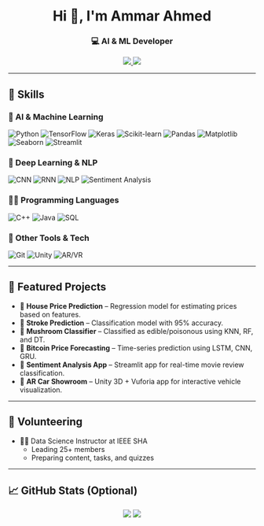 <h1 align="center">Hi 👋, I'm Ammar Ahmed</h1>
<h3 align="center">💻 AI & ML Developer</h3>

<p align="center">
  <a href="https://www.linkedin.com/in/ammar-ahmed-205053259/" target="_blank">
    <img src="https://img.shields.io/badge/LinkedIn-blue?style=for-the-badge&logo=linkedin" />
  </a>
  <a href="mailto:ammar876ahmed@gmail.com">
    <img src="https://img.shields.io/badge/Gmail-red?style=for-the-badge&logo=gmail&logoColor=white" />
  </a>
</p>

---

## 🚀 Skills

### 🤖 AI & Machine Learning
![Python](https://img.shields.io/badge/Python-3670A0?style=for-the-badge&logo=python&logoColor=white)
![TensorFlow](https://img.shields.io/badge/TensorFlow-FF6F00?style=for-the-badge&logo=tensorflow&logoColor=white)
![Keras](https://img.shields.io/badge/Keras-D00000?style=for-the-badge&logo=keras&logoColor=white)
![Scikit-learn](https://img.shields.io/badge/scikit--learn-F7931E?style=for-the-badge&logo=scikit-learn&logoColor=white)
![Pandas](https://img.shields.io/badge/Pandas-150458?style=for-the-badge&logo=pandas&logoColor=white)
![Matplotlib](https://img.shields.io/badge/Matplotlib-11557c?style=for-the-badge&logo=matplotlib&logoColor=white)
![Seaborn](https://img.shields.io/badge/Seaborn-2892D7?style=for-the-badge)
![Streamlit](https://img.shields.io/badge/Streamlit-FF4B4B?style=for-the-badge&logo=streamlit&logoColor=white)

### 🧠 Deep Learning & NLP
![CNN](https://img.shields.io/badge/CNNs-FF6F00?style=for-the-badge)
![RNN](https://img.shields.io/badge/RNNs-007ACC?style=for-the-badge)
![NLP](https://img.shields.io/badge/NLP-00BFA6?style=for-the-badge)
![Sentiment Analysis](https://img.shields.io/badge/Sentiment_Analysis-blueviolet?style=for-the-badge)

### 👨‍💻 Programming Languages
![C++](https://img.shields.io/badge/C++-00599C?style=for-the-badge&logo=c%2B%2B&logoColor=white)
![Java](https://img.shields.io/badge/Java-ED8B00?style=for-the-badge&logo=java&logoColor=white)
![SQL](https://img.shields.io/badge/SQL-4479A1?style=for-the-badge&logo=postgresql&logoColor=white)

### 🧩 Other Tools & Tech
![Git](https://img.shields.io/badge/Git-F05032?style=for-the-badge&logo=git&logoColor=white)
![Unity](https://img.shields.io/badge/Unity-000000?style=for-the-badge&logo=unity&logoColor=white)
![AR/VR](https://img.shields.io/badge/AR/VR-8e44ad?style=for-the-badge)

---

## 🌟 Featured Projects

- 🏡 **House Price Prediction** – Regression model for estimating prices based on features.
- 🧠 **Stroke Prediction** – Classification model with 95% accuracy.
- 🍄 **Mushroom Classifier** – Classified as edible/poisonous using KNN, RF, and DT.
- 💸 **Bitcoin Price Forecasting** – Time-series prediction using LSTM, CNN, GRU.
- 🎥 **Sentiment Analysis App** – Streamlit app for real-time movie review classification.
- 🚗 **AR Car Showroom** – Unity 3D + Vuforia app for interactive vehicle visualization.

---

## 📢 Volunteering

- 👨‍🏫 Data Science Instructor at IEEE SHA  
  - Leading 25+ members  
  - Preparing content, tasks, and quizzes

---

## 📈 GitHub Stats (Optional)

<p align="center">
  <img src="https://github-readme-stats.vercel.app/api?username=ammar876ahmed&show_icons=true&theme=radical" />
  <img src="https://github-readme-stats.vercel.app/api/top-langs/?username=ammar876ahmed&layout=compact&theme=radical" />
</p>
